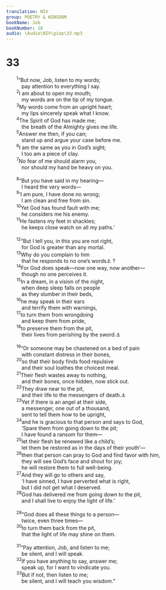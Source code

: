 ```yaml
---
translation: NIV
group: POETRY & WINSDOM
bookName: Job 
bookNumber: 18
audio: \Audio\NIV\giop\33.mp3
---
```


<div class="title"><h1>33</h1></div>
<span class="verse giop_33_1">  <sup>1</sup>“But now, Job, listen to my words; <br/>   pay attention to everything I say. <br/></span>
<span class="verse giop_33_2">  <sup>2</sup>I am about to open my mouth; <br/>   my words are on the tip of my tongue. <br/></span>
<span class="verse giop_33_3">  <sup>3</sup>My words come from an upright heart; <br/>   my lips sincerely speak what I know. <br/></span>
<span class="verse giop_33_4">  <sup>4</sup>The Spirit of God has made me; <br/>   the breath of the Almighty gives me life. <br/></span>
<span class="verse giop_33_5">  <sup>5</sup>Answer me then, if you can; <br/>   stand up and argue your case before me. <br/></span>
<span class="verse giop_33_6">  <sup>6</sup>I am the same as you in God’s sight; <br/>   I too am a piece of clay. <br/></span>
<span class="verse giop_33_7">  <sup>7</sup>No fear of me should alarm you, <br/>   nor should my hand be heavy on you. <br/><br/></span>
<span class="verse giop_33_8">  <sup>8</sup>“But you have said in my hearing— <br/>   I heard the very words— <br/></span>
<span class="verse giop_33_9">  <sup>9</sup>‘I am pure, I have done no wrong; <br/>   I am clean and free from sin. <br/></span>
<span class="verse giop_33_10">  <sup>10</sup>Yet God has found fault with me; <br/>   he considers me his enemy. <br/></span>
<span class="verse giop_33_11">  <sup>11</sup>He fastens my feet in shackles; <br/>   he keeps close watch on all my paths.’ <br/><br/></span>
<span class="verse giop_33_12">  <sup>12</sup>“But I tell you, in this you are not right, <br/>   for God is greater than any mortal. <br/></span>
<span class="verse giop_33_13">  <sup>13</sup>Why do you complain to him <br/>   that he responds to no one’s words<a data-toggle="tooltip" data-placement="bottom" title="Or that he does not answer for any of his actions">⚓</a> ? <br/></span>
<span class="verse giop_33_14">  <sup>14</sup>For God does speak—now one way, now another— <br/>   though no one perceives it. <br/></span>
<span class="verse giop_33_15">  <sup>15</sup>In a dream, in a vision of the night, <br/>   when deep sleep falls on people <br/>   as they slumber in their beds, <br/></span>
<span class="verse giop_33_16">  <sup>16</sup>he may speak in their ears <br/>   and terrify them with warnings, <br/></span>
<span class="verse giop_33_17">  <sup>17</sup>to turn them from wrongdoing <br/>   and keep them from pride, <br/></span>
<span class="verse giop_33_18">  <sup>18</sup>to preserve them from the pit, <br/>   their lives from perishing by the sword.<a data-toggle="tooltip" data-placement="bottom" title="Or from crossing the river">⚓</a><br/><br/></span>
<span class="verse giop_33_19">  <sup>19</sup>“Or someone may be chastened on a bed of pain <br/>   with constant distress in their bones, <br/></span>
<span class="verse giop_33_20">  <sup>20</sup>so that their body finds food repulsive <br/>   and their soul loathes the choicest meal. <br/></span>
<span class="verse giop_33_21">  <sup>21</sup>Their flesh wastes away to nothing, <br/>   and their bones, once hidden, now stick out. <br/></span>
<span class="verse giop_33_22">  <sup>22</sup>They draw near to the pit, <br/>   and their life to the messengers of death.<a data-toggle="tooltip" data-placement="bottom" title="Or to the place of the dead">⚓</a><br/></span>
<span class="verse giop_33_23">  <sup>23</sup>Yet if there is an angel at their side, <br/>   a messenger, one out of a thousand, <br/>   sent to tell them how to be upright, <br/></span>
<span class="verse giop_33_24">  <sup>24</sup>and he is gracious to that person and says to God, <br/>   ‘Spare them from going down to the pit; <br/>   I have found a ransom for them— <br/></span>
<span class="verse giop_33_25">  <sup>25</sup>let their flesh be renewed like a child’s; <br/>   let them be restored as in the days of their youth’— <br/></span>
<span class="verse giop_33_26">  <sup>26</sup>then that person can pray to God and find favor with him, <br/>   they will see God’s face and shout for joy; <br/>   he will restore them to full well-being. <br/></span>
<span class="verse giop_33_27">  <sup>27</sup>And they will go to others and say, <br/>   ‘I have sinned, I have perverted what is right, <br/>   but I did not get what I deserved. <br/></span>
<span class="verse giop_33_28">  <sup>28</sup>God has delivered me from going down to the pit, <br/>   and I shall live to enjoy the light of life.’ <br/><br/></span>
<span class="verse giop_33_29">  <sup>29</sup>“God does all these things to a person— <br/>   twice, even three times— <br/></span>
<span class="verse giop_33_30">  <sup>30</sup>to turn them back from the pit, <br/>   that the light of life may shine on them. <br/><br/></span>
<span class="verse giop_33_31">  <sup>31</sup>“Pay attention, Job, and listen to me; <br/>   be silent, and I will speak. <br/></span>
<span class="verse giop_33_32">  <sup>32</sup>If you have anything to say, answer me; <br/>   speak up, for I want to vindicate you. <br/></span>
<span class="verse giop_33_33">  <sup>33</sup>But if not, then listen to me; <br/>   be silent, and I will teach you wisdom.” <br/></span>
